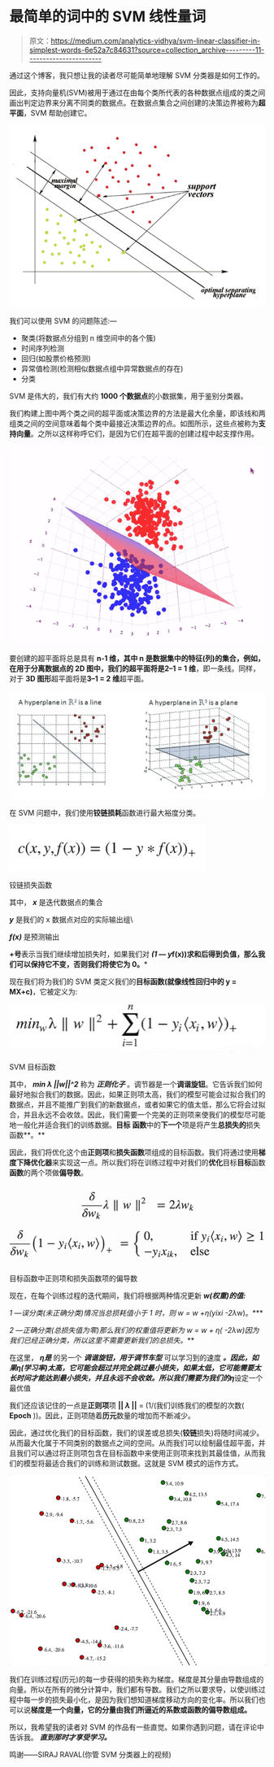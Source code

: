 # 最简单的词中的 SVM 线性量词

> 原文：<https://medium.com/analytics-vidhya/svm-linear-classifier-in-simplest-words-6e52a7c84631?source=collection_archive---------11----------------------->

通过这个博客，我只想让我的读者尽可能简单地理解 SVM 分类器是如何工作的。

因此，支持向量机(SVM)被用于通过在由每个类所代表的各种数据点组成的类之间画出判定边界来分离不同类的数据点。在数据点集合之间创建的决策边界被称为**超平面**，SVM 帮助创建它。

![](img/d6c3fb939cdc01960a71fa5effa6e735.png)

我们可以使用 SVM 的问题陈述:—

*   聚类(将数据点分组到 n 维空间中的各个簇)
*   时间序列检测
*   回归(如股票价格预测)
*   异常值检测(检测相似数据点组中异常数据点的存在)
*   分类

SVM 是伟大的，我们有大约 **1000 个数据点**的小数据集，用于鉴别分类器。

我们构建上图中两个类之间的超平面或决策边界的方法是最大化余量，即该线和两组类之间的空间意味着每个类中最接近决策边界的点。如图所示，这些点被称为**支持向量**。之所以这样称呼它们，是因为它们在超平面的创建过程中起支撑作用。

![](img/883d1df3d24638d3b0651d3cd9fbdfbc.png)

要创建的超平面将总是具有 **n-1 维，其中 n 是数据集中的特征(列)**的集合，例如，在用于分离数据点的 **2D 图**中，我们的超平面将是**2–1 = 1 维**，即一条线。同样，对于 **3D 图形**超平面将是**3–1 = 2 维**超平面。

![](img/25bd1007fcca6092a411ff7dcaeb6637.png)

在 SVM 问题中，我们使用**铰链损耗**函数进行最大裕度分类。

![](img/ed2ff7afa47b205488c5237ddec1713c.png)

铰链损失函数

其中， ***x*** 是迭代数据点的集合

***y*** 是我们的 x 数据点对应的实际输出组\

***f(x)*** 是预测输出

**+号**表示当我们继续增加损失时，如果我们对 ***(1 — y*f(x))求和后得到负值，那么我们可以保持它不变，否则我们将使它为 0。***

现在我们将为我们的 SVM 类定义我们的**目标函数(就像线性回归中的 y = MX+c)**，它被定义为:

![](img/0d168d2cacb7b2a2a2506ea1742ca181.png)

SVM 目标函数

其中， ***min λ ||w||^2*** 称为 ***正则化子*** 。调节器是一个**调谐旋钮**。它告诉我们如何最好地拟合我们的数据。因此，如果正则项太高，我们的模型可能会过拟合我们的数据点，并且不能推广到我们的新数据点，或者如果它的值太低，那么它将会过拟合，并且永远不会收敛。因此，我们需要一个完美的正则项来使我们的模型尽可能地一般化并适合我们的训练数据。**目标** **函数**中的**下一个**项是将产生**总损失的**损失函数**。**

因此，我们将优化这个由**正则项**和**损失函数**项组成的目标函数。我们将通过使用**梯度下降优化器**来实现这一点。所以我们将在训练过程中对我们的**优化**目标**目标**函数**函数**的两个项做**偏导数**。

![](img/008125193054dc9d09773b45ebaa3c61.png)

目标函数中正则项和损失函数项的偏导数

现在，在每个训练过程的迭代期间，我们将根据两种情况更新 ***w(权重)的值:***

***1 —误分类(未正确分类)情况当总损耗值小于 1 时，则 w = w +η(yi*xi -2*λ*w)。***

***2 —正确分类(总损失值为零)那么我们的权重值将更新为 w = w + η( -2*λ*w)因为我们已经正确分类，所以这里不需要更新我们的总损失。***

在这里， ***η是*** 的另一个 ***调谐旋钮，用于调节车型*** 可以学习到的速度 ***。因此，如果η(学习率)太高，它可能会超过并完全跳过最小损失，如果太低，它可能需要太长时间才能达到最小损失，并且永远不会收敛。所以我们需要为我们的η***设定一个最优值

我们还应该记住的一点是**正则项**项 **|| *λ* ||** = (1/(我们训练我们的模型的次数( **Epoch** ))。因此，正则项随着**历元**数量的增加而不断减少。

因此，通过优化我们的目标函数，我们的误差或总损失(**铰链**损失)将随时间减少。从而最大化属于不同类别的数据点之间的空间。从而我们可以绘制最佳超平面，并且我们可以通过将正则项包含在目标函数中来使用正则项来找到其最佳值，从而我们的模型将最适合我们的训练和测试数据。这就是 SVM 模式的运作方式。

![](img/84e798a1cd95e2b8d16dae3b1db2224b.png)

我们在训练过程(历元)的每一步获得的损失称为梯度。梯度是其分量由导数组成的向量。所以在所有的微分计算中，我们都有导数。我们之所以要求导，以使训练过程中每一步的损失最小化，是因为我们想知道梯度移动方向的变化率。所以我们也可以说**梯度是一个向量，它的分量由我们所逼近的系数或函数的偏导数组成。**

所以，我希望我的读者对 SVM 的作品有一些直觉。如果你遇到问题，请在评论中告诉我。 ***直到那时才享受学习。***

鸣谢——SIRAJ RAVAL(你管 SVM 分类器上的视频)